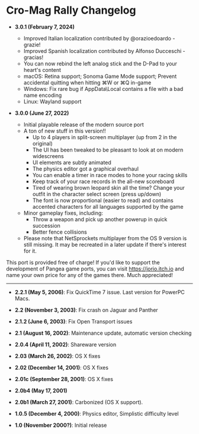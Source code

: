 # Cro-Mag Rally Changelog

- **3.0.1 (February 7, 2024)**
    - Improved Italian localization contributed by @orazioedoardo - grazie!
    - Improved Spanish localization contributed by Alfonso Ducceschi - gracias!
    - You can now rebind the left analog stick and the D-Pad to your heart's content
    - macOS: Retina support; Sonoma Game Mode support; Prevent accidental quitting when hitting ⌘W or ⌘Q in-game
    - Windows: Fix rare bug if AppData\\Local contains a file with a bad name encoding
    - Linux: Wayland support

- **3.0.0 (June 27, 2022)**
    - Initial playable release of the modern source port
    - A ton of new stuff in this version!!
        - Up to 4 players in split-screen multiplayer (up from 2 in the original)
        - The UI has been tweaked to be pleasant to look at on modern widescreens
        - UI elements are subtly animated
        - The physics editor got a graphical overhaul
        - You can enable a timer in race modes to hone your racing skills
        - Keep track of your race records in the all-new scoreboard
        - Tired of wearing brown leopard skin all the time? Change your outfit in the character select screen (press up/down)
        - The font is now proportional (easier to read) and contains accented characters for all languages supported by the game
    - Minor gameplay fixes, including:
        - Throw a weapon and pick up another powerup in quick succession
        - Better fence collisions
    - Please note that NetSprockets multiplayer from the OS 9 version is still missing. It may be recreated in a later update if there's interest for it.

This port is provided free of charge! If you'd like to support the development of Pangea game ports, you can visit https://jorio.itch.io and name your own price for any of the games there. Much appreciated!

---

- **2.2.1 (May 5, 2006)**: Fix QuickTime 7 issue. Last version for PowerPC Macs.

- **2.2 (November 3, 2003)**: Fix crash on Jaguar and Panther

- **2.1.2 (June 6, 2003)**: Fix Open Transport issues

- **2.1 (August 16, 2002)**: Maintenance update, automatic version checking

- **2.0.4 (April 11, 2002)**: Shareware version

- **2.03 (March 26, 2002)**: OS X fixes

- **2.02 (December 14, 2001)**: OS X fixes

- **2.01c (September 28, 2001)**: OS X fixes

- **2.0b4 (May 17, 2001)**

- **2.0b1 (March 27, 2001)**: Carbonized (OS X support). 

- **1.0.5 (December 4, 2000)**: Physics editor, Simplistic difficulty level

- **1.0 (November 2000?)**: Initial release

